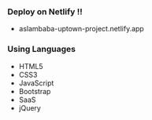 ### Deploy on Netlify !!
- aslambaba-uptown-project.netlify.app

### Using Languages
- HTML5
- CSS3
- JavaScript
- Bootstrap
- SaaS
- jQuery